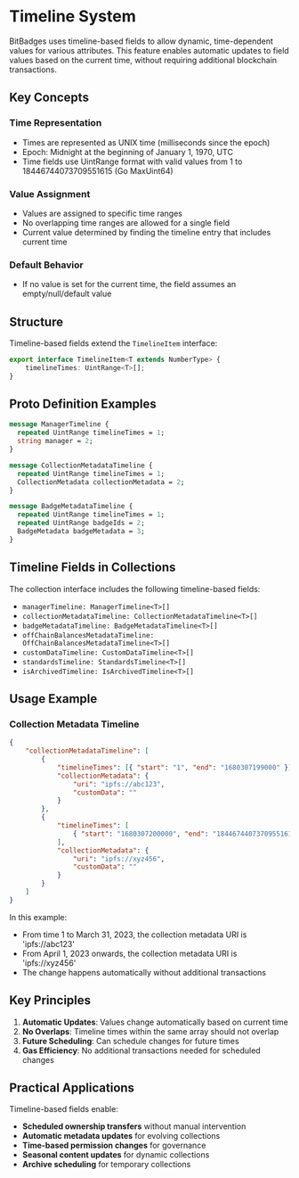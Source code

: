 # Timeline System

BitBadges uses timeline-based fields to allow dynamic, time-dependent values for various attributes. This feature enables automatic updates to field values based on the current time, without requiring additional blockchain transactions.

## Key Concepts

### Time Representation

-   Times are represented as UNIX time (milliseconds since the epoch)
-   Epoch: Midnight at the beginning of January 1, 1970, UTC
-   Time fields use UintRange format with valid values from 1 to 18446744073709551615 (Go MaxUint64)

### Value Assignment

-   Values are assigned to specific time ranges
-   No overlapping time ranges are allowed for a single field
-   Current value determined by finding the timeline entry that includes current time

### Default Behavior

-   If no value is set for the current time, the field assumes an empty/null/default value

## Structure

Timeline-based fields extend the `TimelineItem` interface:

```typescript
export interface TimelineItem<T extends NumberType> {
    timelineTimes: UintRange<T>[];
}
```

## Proto Definition Examples

```protobuf
message ManagerTimeline {
  repeated UintRange timelineTimes = 1;
  string manager = 2;
}

message CollectionMetadataTimeline {
  repeated UintRange timelineTimes = 1;
  CollectionMetadata collectionMetadata = 2;
}

message BadgeMetadataTimeline {
  repeated UintRange timelineTimes = 1;
  repeated UintRange badgeIds = 2;
  BadgeMetadata badgeMetadata = 3;
}
```

## Timeline Fields in Collections

The collection interface includes the following timeline-based fields:

-   `managerTimeline: ManagerTimeline<T>[]`
-   `collectionMetadataTimeline: CollectionMetadataTimeline<T>[]`
-   `badgeMetadataTimeline: BadgeMetadataTimeline<T>[]`
-   `offChainBalancesMetadataTimeline: OffChainBalancesMetadataTimeline<T>[]`
-   `customDataTimeline: CustomDataTimeline<T>[]`
-   `standardsTimeline: StandardsTimeline<T>[]`
-   `isArchivedTimeline: IsArchivedTimeline<T>[]`

## Usage Example

### Collection Metadata Timeline

```json
{
    "collectionMetadataTimeline": [
        {
            "timelineTimes": [{ "start": "1", "end": "1680307199000" }],
            "collectionMetadata": {
                "uri": "ipfs://abc123",
                "customData": ""
            }
        },
        {
            "timelineTimes": [
                { "start": "1680307200000", "end": "18446744073709551615" }
            ],
            "collectionMetadata": {
                "uri": "ipfs://xyz456",
                "customData": ""
            }
        }
    ]
}
```

In this example:

-   From time 1 to March 31, 2023, the collection metadata URI is 'ipfs://abc123'
-   From April 1, 2023 onwards, the collection metadata URI is 'ipfs://xyz456'
-   The change happens automatically without additional transactions

## Key Principles

1. **Automatic Updates**: Values change automatically based on current time
2. **No Overlaps**: Timeline times within the same array should not overlap
3. **Future Scheduling**: Can schedule changes for future times
4. **Gas Efficiency**: No additional transactions needed for scheduled changes

## Practical Applications

Timeline-based fields enable:

-   **Scheduled ownership transfers** without manual intervention
-   **Automatic metadata updates** for evolving collections
-   **Time-based permission changes** for governance
-   **Seasonal content updates** for dynamic collections
-   **Archive scheduling** for temporary collections
